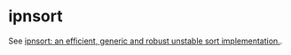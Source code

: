 # ipnsort

See [ipnsort: an efficient, generic and robust unstable sort implementation.](https://github.com/Voultapher/sort-research-rs/blob/main/writeup/ipnsort_introduction/text.md).
